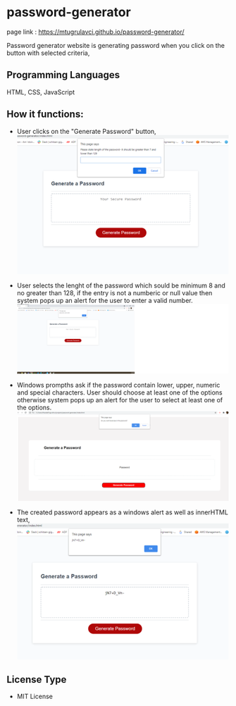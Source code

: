 # password-generator

page link : https://mtugrulavci.github.io/password-generator/

Password generator website is generating password when you click on the button with selected criteria,

## Programming Languages

HTML, CSS, JavaScript

## How it functions:

- User clicks on the "Generate Password" button,
  ![button](./images/click.png)

- User selects the lenght of the password which sould be minimum 8 and no greater than 128, if the entry is not a numberic or null value then system pops up an alert for the user to enter a valid number.
  ![Alert for validation error](./images/alert.png)

- Windows prompths ask if the password contain lower, upper, numeric and special characters. User should choose at least one of the options otherwise system pops up an alert for the user to select at least one of the options.
  ![prompth window for characters](./images/characters.png)

- The created password appears as a windows alert as well as innerHTML text,
  ![Alert for validation error](./images/password.png)

## License Type

- MIT License
